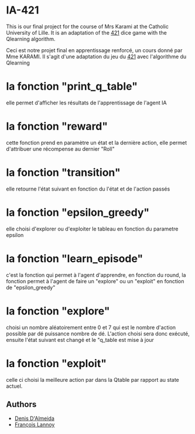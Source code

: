 # IA-421

This is our final project for the course of Mrs Karami at the Catholic University of Lille.
It is an adaptation of the [421](<https://fr.wikipedia.org/wiki/421_(jeu)>) dice game with the Qlearning algorithm.

Ceci est notre projet final en apprentissage renforcé, un cours donné par Mme KARAMI.
Il s'agit d'une adaptation du jeu du [421](<https://fr.wikipedia.org/wiki/421_(jeu)>) avec l'algorithme du Qlearning

# la fonction "print_q_table"
  elle permet d'afficher les résultats de l'apprentissage de l'agent IA
# la fonction "reward"
  cette fonction prend en paramètre un état et la dernière action, elle permet d'attribuer une récompense au dernier "Roll"
# la fonction "transition"
  elle retourne l'état suivant en fonction du l'état et de l'action passés
# la fonction "epsilon_greedy"
  elle choisi d'explorer ou d'exploiter le tableau en fonction du parametre epsilon
# la fonction "learn_episode"
  c'est la fonction qui permet à l'agent d'apprendre, en fonction du round, la fonction permet à l'agent de faire un "explore" ou un "exploit" en fonction de "epsilon_greedy"
# la fonction "explore"
  choisi un nombre aléatoirement entre 0 et 7 qui est le nombre d'action possible par dé puissance nombre de dé. L'action choisi sera donc exécuté, ensuite l'état suivant est changé et le "q_table est mise à jour
# la fonction "exploit"
  celle ci choisi la meilleure action par dans la Qtable par rapport au state actuel.


## Authors

- [Denis D'Almeida](https://github.com/denisjunior)
- [François Lannoy](https://github.com/Un-dev)
